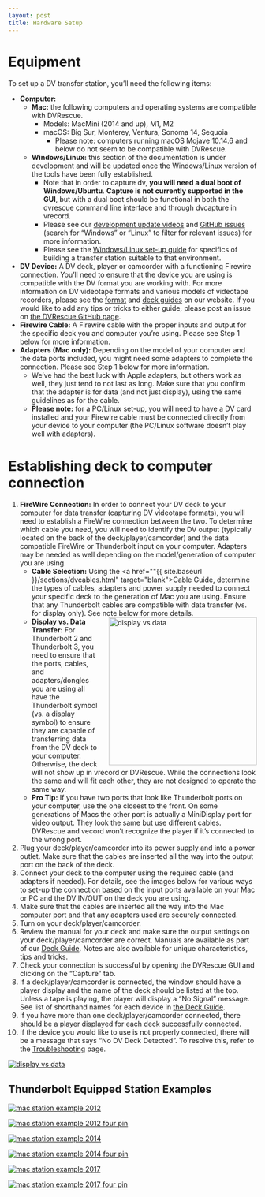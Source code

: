 ```yaml
---
layout: post
title: Hardware Setup 
---
```


# Equipment

To set up a DV transfer station, you’ll need the following items:
- **Computer:**
  - **Mac:** the following computers and operating systems are compatible with DVRescue.
    - Models: MacMini (2014 and up), M1, M2
    - macOS: Big Sur, Monterey, Ventura, Sonoma 14, Sequoia
      - Please note: computers running macOS Mojave 10.14.6 and below do not seem to be compatible with DVRescue.
  - **Windows/Linux:** this section of the documentation is under development and will be updated once the Windows/Linux version of the tools have been fully established.
    - Note that in order to capture dv, **you will need a dual boot of Windows/Ubuntu**. **Capture is not currently supported in the GUI**, but with a dual boot should be functional in both the dvrescue command line interface and through dvcapture in vrecord.
    - Please see our <a href="{{ site.baseurl }}/sections/development_updates.html" target="blank">development update videos</a> and <a href="https://github.com/mipops/dvrescue/issues" target="blank">GitHub issues</a> (search for “Windows” or “Linux” to filter for relevant issues) for more information.
    - Please see the <a href="{{ site.baseurl }}/sections/installation.html" target="blank">Windows/Linux set-up guide</a> for specifics of building a transfer station suitable to that environment.
- **DV Device:** A DV deck, player or camcorder with a functioning Firewire connection. You’ll need to ensure that the device you are using is compatible with the DV format you are working with. For more information on DV videotape formats and various models of videotape recorders, please see the <a href="{{ site.baseurl }}/sections/dv_formats.html" target="blank">format</a> and <a href="{{ site.baseurl }}/sections/deck_guide.html" target="blank">deck guides</a> on our website. If you would like to add any tips or tricks to either guide, please post an issue on <a href="https://github.com/mipops/dvrescue/issues" target="blank">the DVRescue GitHub page</a>.
- **Firewire Cable:** A Firewire cable with the proper inputs and output for the specific deck you and computer you’re using. Please see Step 1 below for more information.
- **Adapters (Mac only):** Depending on the model of your computer and the data ports included, you might need some adapters to complete the connection. Please see Step 1 below for more information.
  - We’ve had the best luck with Apple adapters, but others work as well, they just tend to not last as long. Make sure that you confirm that the adapter is for data (and not just display), using the same guidelines as for the cable.
  - **Please note:** for a PC/Linux set-up, you will need to have a DV card installed and your Firewire cable must be connected directly from your device to your computer (the PC/Linux software doesn’t play well with adapters).

# Establishing deck to computer connection

1. **FireWire Connection:** In order to connect your DV deck to your computer for data transfer (capturing DV videotape formats), you will need to establish a FireWire connection between the two. To determine which cable you need, you will need to identify the DV output (typically located on the back of the deck/player/camcorder) and the data compatible FireWire or Thunderbolt input on your computer. Adapters may be needed as well depending on the model/generation of computer you are using.
   - **Cable Selection:** Using the <a href=""{{ site.baseurl }}/sections/dvcables.html" target="blank">Cable Guide</a>, determine the types of cables, adapters and power supply needed to connect your specific deck to the generation of Mac you are using. Ensure that any Thunderbolt cables are compatible with data transfer (vs. for display only). See note below for more details.
<a href="{{ site.baseurl }}/images/Display-vs-Data.png"><img alt="display vs data" src="{{ site.baseurl }}/images/Display-vs-Data.png" style="float: right; margin-left: 15px; width: 300px"></a>
   - **Display vs. Data Transfer:** For Thunderbolt 2 and Thunderbolt 3, you need to ensure that the ports, cables, and adapters/dongles you are using all have the Thunderbolt symbol (vs. a display symbol) to ensure they are capable of transferring data from the DV deck to your computer. Otherwise, the deck will not show up in vrecord or DVRescue. While the connections look the same and will fit each other, they are not designed to operate the same way.
   - **Pro Tip:** If you have two ports that look like Thunderbolt ports on your computer, use the one closest to the front. On some generations of Macs the other port is actually a MiniDisplay port for video output. They look the same but use different cables. DVRescue and vecord won’t recognize the player if it’s connected to the wrong port. 
2. Plug your deck/player/camcorder into its power supply and into a power outlet. Make sure that the cables are inserted all the way into the output port on the back of the deck.
3. Connect your deck to the computer using the required cable (and adapters if needed). For details, see the images below for various ways to set-up the connection based on the input ports available on your Mac or PC and the DV IN/OUT on the deck you are using.
4. Make sure that the cables are inserted all the way into the Mac computer port and that any adapters used are securely connected.
5. Turn on your deck/player/camcorder.
6. Review the manual for your deck and make sure the output settings on your deck/player/camcorder are correct. Manuals are available as part of our <a href="https://github.com/mipops/dvrescue/deck_guide" target="blank">Deck Guide</a>. Notes are also available for unique characteristics, tips and tricks.
7. Check your connection is successful by opening the DVRescue GUI and clicking on the “Capture” tab.
8. If a deck/player/camcorder is connected, the window should have a player display and the name of the deck should be listed at the top. Unless a tape is playing, the player will display a “No Signal” message. See list of shorthand names for each device in <a href="https://github.com/mipops/dvrescue/deck_guide" target="blank">the Deck Guide</a>.
9. If you have more than one deck/player/camcorder connected, there should be a player displayed for each deck successfully connected.
10. If the device you would like to use is not properly connected, there will be a message that says “No DV Deck Detected”. To resolve this, refer to the <a href="https://github.com/mipops/dvrescue/troubleshooting" target="blank">Troubleshooting</a> page.

<a href="{{ site.baseurl }}/images/no-deck-detected_small.gif"><img alt="display vs data" src="{{ site.baseurl }}/images/no-deck-detected_small.gif"></a>

## Thunderbolt Equipped Station Examples
<a href="{{ site.baseurl }}/images/macOS_Transfer-Station_Setup_2012.png"><img alt="mac station example 2012" src="{{ site.baseurl }}/images/macOS_Transfer-Station_Setup_2012.png"></a>

<a href="{{ site.baseurl }}/images/macOS_Transfer-Station_Setup_2012_4pin.png"><img alt="mac station example 2012 four pin" src="{{ site.baseurl }}/images/macOS_Transfer-Station_Setup_2012_4pin.png"></a>

<a href="{{ site.baseurl }}/images/macOS_Transfer-Station_Setup_2014.png"><img alt="mac station example 2014" src="{{ site.baseurl }}/images/macOS_Transfer-Station_Setup_2014.png"></a>

<a href="{{ site.baseurl }}/images/macOS_Transfer-Station_Setup_2014_4pin.png"><img alt="mac station example 2014 four pin" src="{{ site.baseurl }}/images/macOS_Transfer-Station_Setup_2014_4pin.png"></a>

<a href="{{ site.baseurl }}/images/macOS_Transfer-Station_Setup_2017.png"><img alt="mac station example 2017" src="{{ site.baseurl }}/images/macOS_Transfer-Station_Setup_2017.png"></a>

<a href="{{ site.baseurl }}/images/macOS_Transfer-Station_Setup_2017_4pin.png"><img alt="mac station example 2017 four pin" src="{{ site.baseurl }}/images/macOS_Transfer-Station_Setup_2017_4pin.png"></a>

